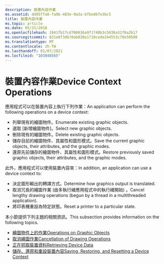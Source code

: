 ```yaml
---
description: 裝置內容作業
ms.assetid: dd95ffa0-fa9b-403e-9a3a-bfbed6fe3bc5
title: 裝置內容作業
ms.topic: article
ms.date: 05/31/2018
ms.openlocfilehash: 1841fb17cd700816a971f40b3c5038a31f0a2b17
ms.sourcegitcommit: 831e8f3db78ab820e1710cede244553c70e50500
ms.translationtype: MT
ms.contentlocale: zh-TW
ms.lasthandoff: 01/07/2021
ms.locfileid: "103848565"
---
```

# <a name="device-context-operations"></a><span data-ttu-id="6eea3-103">裝置內容作業</span><span class="sxs-lookup"><span data-stu-id="6eea3-103">Device Context Operations</span></span>

<span data-ttu-id="6eea3-104">應用程式可以在裝置內容上執行下列作業：</span><span class="sxs-lookup"><span data-stu-id="6eea3-104">An application can perform the following operations on a device context:</span></span>

-   <span data-ttu-id="6eea3-105">列舉現有的繪圖物件。</span><span class="sxs-lookup"><span data-stu-id="6eea3-105">Enumerate existing graphic objects.</span></span>
-   <span data-ttu-id="6eea3-106">選取 [新增繪圖物件]。</span><span class="sxs-lookup"><span data-stu-id="6eea3-106">Select new graphic objects.</span></span>
-   <span data-ttu-id="6eea3-107">刪除現有的繪圖物件。</span><span class="sxs-lookup"><span data-stu-id="6eea3-107">Delete existing graphic objects.</span></span>
-   <span data-ttu-id="6eea3-108">儲存目前的繪圖物件、其屬性和圖形模式。</span><span class="sxs-lookup"><span data-stu-id="6eea3-108">Save the current graphic objects, their attributes, and the graphic modes.</span></span>
-   <span data-ttu-id="6eea3-109">還原先前儲存的繪圖物件、其屬性和圖形模式。</span><span class="sxs-lookup"><span data-stu-id="6eea3-109">Restore previously saved graphic objects, their attributes, and the graphic modes.</span></span>

<span data-ttu-id="6eea3-110">此外，應用程式可以使用裝置內容來：</span><span class="sxs-lookup"><span data-stu-id="6eea3-110">In addition, an application can use a device context to:</span></span>

-   <span data-ttu-id="6eea3-111">決定圖形輸出的轉譯方式。</span><span class="sxs-lookup"><span data-stu-id="6eea3-111">Determine how graphics output is translated.</span></span>
-   <span data-ttu-id="6eea3-112">取消冗長的繪圖作業 (由多執行緒應用程式中的執行緒開始) 。</span><span class="sxs-lookup"><span data-stu-id="6eea3-112">Cancel lengthy drawing operations (begun by a thread in a multithreaded application).</span></span>
-   <span data-ttu-id="6eea3-113">將印表機重設為特定狀態。</span><span class="sxs-lookup"><span data-stu-id="6eea3-113">Reset a printer to a particular state.</span></span>

<span data-ttu-id="6eea3-114">本小節提供下列主題的相關資訊。</span><span class="sxs-lookup"><span data-stu-id="6eea3-114">This subsection provides information on the following topics.</span></span>

-   [<span data-ttu-id="6eea3-115">繪圖物件上的作業</span><span class="sxs-lookup"><span data-stu-id="6eea3-115">Operations on Graphic Objects</span></span>](operations-on-graphic-objects.md)
-   [<span data-ttu-id="6eea3-116">取消繪圖作業</span><span class="sxs-lookup"><span data-stu-id="6eea3-116">Cancellation of Drawing Operations</span></span>](cancellation-of-drawing-operations.md)
-   [<span data-ttu-id="6eea3-117">正在抓取裝置資料</span><span class="sxs-lookup"><span data-stu-id="6eea3-117">Retrieving Device Data</span></span>](retrieving-device-data.md)
-   [<span data-ttu-id="6eea3-118">儲存、還原和重設裝置內容</span><span class="sxs-lookup"><span data-stu-id="6eea3-118">Saving, Restoring, and Resetting a Device Context</span></span>](saving--restoring--and-resetting-a-device-context.md)

 

 




